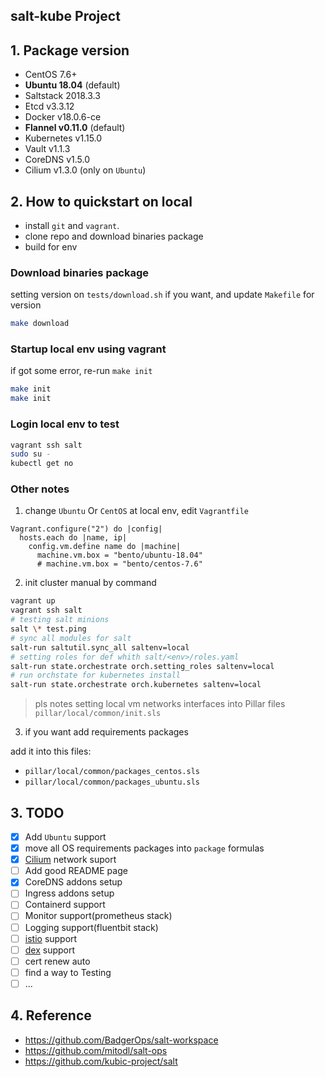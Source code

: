 ## salt-kube Project

## 1. Package version

- CentOS 7.6+
- **Ubuntu 18.04** (default)
- Saltstack 2018.3.3
- Etcd v3.3.12
- Docker v18.0.6-ce
- **Flannel v0.11.0** (default)
- Kubernetes v1.15.0
- Vault v1.1.3
- CoreDNS v1.5.0
- Cilium v1.3.0 (only on `Ubuntu`)

## 2. How to quickstart on local

- install `git` and `vagrant`.
- clone repo and download binaries package
- build for env

### Download binaries package

setting version on `tests/download.sh` if you want, and update `Makefile` for version

```bash
make download
```

### Startup local env using vagrant

if got some error, re-run `make init`

```bash
make init
make init
```

### Login local env to test

```bash
vagrant ssh salt
sudo su -
kubectl get no
```

### Other notes

1. change `Ubuntu` Or `CentOS` at local env, edit `Vagrantfile`

```
Vagrant.configure("2") do |config|
  hosts.each do |name, ip|
    config.vm.define name do |machine|
      machine.vm.box = "bento/ubuntu-18.04"
      # machine.vm.box = "bento/centos-7.6"
```

2. init cluster manual by command

```bash
vagrant up
vagrant ssh salt
# testing salt minions
salt \* test.ping
# sync all modules for salt
salt-run saltutil.sync_all saltenv=local
# setting roles for def whith salt/<env>/roles.yaml
salt-run state.orchestrate orch.setting_roles saltenv=local
# run orchstate for kubernetes install
salt-run state.orchestrate orch.kubernetes saltenv=local
```

> pls notes setting local vm networks interfaces into Pillar files `pillar/local/common/init.sls`

3. if you want add requirements packages

add it into this files:

- `pillar/local/common/packages_centos.sls`
- `pillar/local/common/packages_ubuntu.sls`

## 3. TODO

- [x] Add `Ubuntu` support
- [x] move all OS requirements packages into `package` formulas
- [x] [Cilium](https://cilium.io/) network suport
- [ ] Add good README page
- [x] CoreDNS addons setup
- [ ] Ingress addons setup
- [ ] Containerd support
- [ ] Monitor support(prometheus stack)
- [ ] Logging support(fluentbit stack)
- [ ] [istio](https://istio.io/) support
- [ ] [dex](https://github.com/dexidp/dex) support
- [ ] cert renew auto
- [ ] find a way to Testing
- [ ] ...

## 4. Reference

- https://github.com/BadgerOps/salt-workspace
- https://github.com/mitodl/salt-ops
- https://github.com/kubic-project/salt
